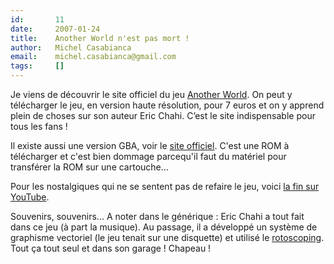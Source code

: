 ```yaml
---
id:       11
date:     2007-01-24
title:    Another World n'est pas mort !
author:   Michel Casabianca
email:    michel.casabianca@gmail.com
tags:     []
---
```


Je viens de découvrir le site officiel du jeu [Another World](http://www.anotherworld.fr/). On peut y télécharger le jeu, en version haute résolution, pour 7 euros et on y apprend plein de choses sur son auteur Eric Chahi. C’est le site indispensable pour tous les fans !

Il existe aussi une version GBA, voir le [site officiel](http://www.foxysofts.com/index.php?l=content/gba/anworld.inc). C'est une ROM à télécharger et c'est bien dommage parcequ'il faut du matériel pour transférer la ROM sur une cartouche...

Pour les nostalgiques qui ne se sentent pas de refaire le jeu, voici [la fin sur YouTube](http://www.youtube.com/watch?v=mMi4qeVaxPA).

Souvenirs, souvenirs... A noter dans le générique : Eric Chahi a tout fait dans ce jeu (à part la musique). Au passage, il a développé un système de graphisme vectoriel (le jeu tenait sur une disquette) et utilisé le [rotoscoping](http://fr.wikipedia.org/wiki/Rotoscoping). Tout ça tout seul et dans son garage ! Chapeau !

